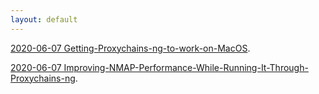 ```yaml
---
layout: default
---
```


[2020-06-07 Getting-Proxychains-ng-to-work-on-MacOS](2020-06-07-Getting-Proxychains-ng-to-work-on-MacOS.html).

[2020-06-07 Improving-NMAP-Performance-While-Running-It-Through-Proxychains-ng](2020-06-07-Improving-NMAP-Performance-While-Running-it-Through-Proxychains-ng.html).
